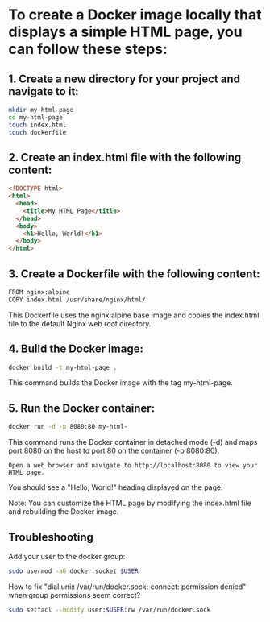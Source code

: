 # To create a Docker image locally that displays a simple HTML page, you can follow these steps:

## 1. Create a new directory for your project and navigate to it:
```bash
mkdir my-html-page
cd my-html-page
touch index.html
touch dockerfile
```

## 2. Create an index.html file with the following content:
```html
<!DOCTYPE html>
<html>
  <head>
    <title>My HTML Page</title>
  </head>
  <body>
    <h1>Hello, World!</h1>
  </body>
</html>
```

## 3. Create a Dockerfile with the following content:
```bash
FROM nginx:alpine
COPY index.html /usr/share/nginx/html/
```

This Dockerfile uses the nginx:alpine base image and copies the index.html file to the default Nginx web root directory.

## 4. Build the Docker image:
```bash
docker build -t my-html-page .
```

This command builds the Docker image with the tag my-html-page.

## 5. Run the Docker container:
```bash
docker run -d -p 8080:80 my-html-
```

This command runs the Docker container in detached mode (-d) and maps port 8080 on the host to port 80 on the container (-p 8080:80).

    Open a web browser and navigate to http://localhost:8080 to view your HTML page.

You should see a "Hello, World!" heading displayed on the page.

Note: You can customize the HTML page by modifying the index.html file and rebuilding the Docker image.

## Troubleshooting

Add your user to the docker group:
```bash
sudo usermod -aG docker.socket $USER
```

How to fix "dial unix /var/run/docker.sock: connect: permission denied" when group permissions seem correct?
```bash
sudo setfacl --modify user:$USER:rw /var/run/docker.sock
```
